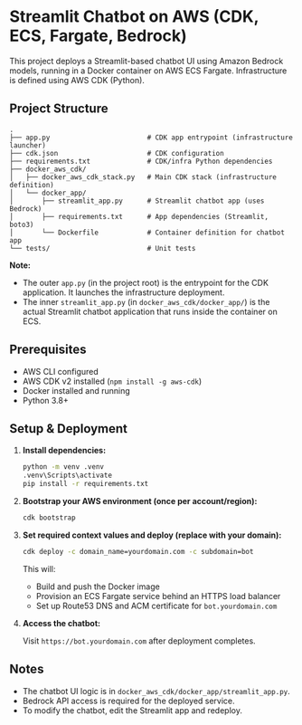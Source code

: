 # Streamlit Chatbot on AWS (CDK, ECS, Fargate, Bedrock)

This project deploys a Streamlit-based chatbot UI using Amazon Bedrock models, running in a Docker container on AWS ECS Fargate. Infrastructure is defined using AWS CDK (Python).

## Project Structure

```
.
├── app.py                        # CDK app entrypoint (infrastructure launcher)
├── cdk.json                      # CDK configuration
├── requirements.txt              # CDK/infra Python dependencies
├── docker_aws_cdk/
│   ├── docker_aws_cdk_stack.py   # Main CDK stack (infrastructure definition)
│   └── docker_app/
│       ├── streamlit_app.py      # Streamlit chatbot app (uses Bedrock)
│       ├── requirements.txt      # App dependencies (Streamlit, boto3)
│       └── Dockerfile            # Container definition for chatbot app
└── tests/                        # Unit tests
```

**Note:**

- The outer `app.py` (in the project root) is the entrypoint for the CDK application. It launches the infrastructure deployment.
- The inner `streamlit_app.py` (in `docker_aws_cdk/docker_app/`) is the actual Streamlit chatbot application that runs inside the container on ECS.

## Prerequisites

- AWS CLI configured
- AWS CDK v2 installed (`npm install -g aws-cdk`)
- Docker installed and running
- Python 3.8+

## Setup & Deployment

1. **Install dependencies:**

   ```cmd
   python -m venv .venv
   .venv\Scripts\activate
   pip install -r requirements.txt
   ```

2. **Bootstrap your AWS environment (once per account/region):**

   ```cmd
   cdk bootstrap
   ```

3. **Set required context values and deploy (replace with your domain):**

   ```cmd
   cdk deploy -c domain_name=yourdomain.com -c subdomain=bot
   ```

   This will:

   - Build and push the Docker image
   - Provision an ECS Fargate service behind an HTTPS load balancer
   - Set up Route53 DNS and ACM certificate for `bot.yourdomain.com`

4. **Access the chatbot:**

   Visit `https://bot.yourdomain.com` after deployment completes.

## Notes

- The chatbot UI logic is in `docker_aws_cdk/docker_app/streamlit_app.py`.
- Bedrock API access is required for the deployed service.
- To modify the chatbot, edit the Streamlit app and redeploy.

